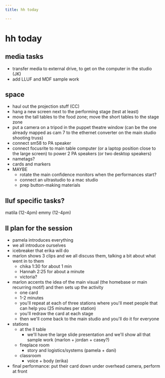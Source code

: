 ```yaml
---
title: hh today

---
```


# hh today



## media tasks
* transfer media to external drive, to get on the computer in the studio (JK)
* add LLUF and MDF sample work

## space
* haul out the projection stuff (CC)
* hang a new screen next to the performing stage (test at least)
* move the tall tables to the food zone; move the short tables to the stage zone
* put a camera on a tripod in the puppet theatre window (can be the one already mapped as cam 7 to the ethernet converter on the main studio shooting truss)
* connect sm58 to PA speaker
* connect focusrite to main table computer (or a laptop position close to the large screen) to power 2 PA speakers (or two desktop speakers)
* nametags?
* cards and markers
* MAYBE 
    * rotate the main confidence monitors when the performances start?
    * connect an ultrastudio to a mac studio
    * prep button-making materials

## lluf specific tasks?
matila (12-4pm)
emmy (12-4pm)



## ll plan for the session
- pamela introduces everything
- we all introduce ourselves
- icebreaker that erika will do
- marlon shows 3 clips and we all discuss them, talking a bit about what went in to them
    - chika 1:30 for about 1 min
    - Hannah 2:25 for about a minute
    - victoria? 
- marlon accents the idea of the main visual (the homebase or main recurring motif) and then sets up the activity
    - one card
    - 1-2 minutes
    - you'll repeat at each of three stations where you'll meet people that can help you (25 minutes per station)
    - you'll redraw the card at each stage
    - then we'll come back to the main studio and you'll do it for everyone
- stations
    - at the ll table
        - we'll have the large slide presentation and we'll show all that sample work (marlon + jordan + casey?)
    - fireplace room
        - story and logistics/systems (pamela + dani)
    - classroom
        - voice + body (erika)
- final performance:  put their card down under overhead camera, perform at front
